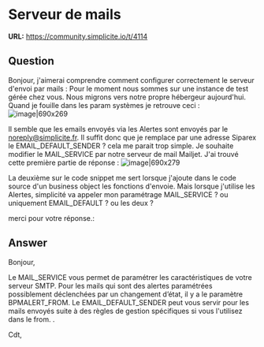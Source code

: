 # Serveur de mails

**URL:** https://community.simplicite.io/t/4114

## Question
Bonjour,
j'aimerai comprendre comment configurer correctement le serveur d'envoi par mails : 
Pour le moment nous sommes sur une instance de test gérée chez vous. Nous migrons vers notre propre hébergeur aujourd'hui.
Quand je fouille dans les param systèmes je retrouve ceci :
![image|690x269](upload://tgdaeKEwftWWpIs1oaXtr9iVpjb.png)

Il semble que les emails envoyés via les Alertes sont envoyés par le noreply@simplicite.fr. Il suffit donc que je remplace par une adresse Siparex le EMAIL_DEFAULT_SENDER ? cela me parait trop simple. 
Je souhaite modifier le MAIL_SERVICE par notre serveur de mail Mailjet. J'ai trouvé cette première partie de réponse : 
![image|690x279](upload://oddAmRknAxrjfDn7QIuyoEmTwmJ.png)

La deuxième sur le code snippet me sert lorsque j'ajoute dans le code source d'un business object les fonctions d'envoie.
Mais lorsque j'utilise les Alertes, simplicité va appeler mon paramétrage MAIL_SERVICE ? ou uniquement EMAIL_DEFAULT ? ou les deux ? 

merci pour votre réponse.:

## Answer
Bonjour,

Le MAIL_SERVICE vous permet de paramétrer les caractéristiques de votre serveur SMTP.
Pour les mails qui sont des alertes paramétrées possiblement déclenchées par un changement d’état, il y a le paramètre BPMALERT_FROM.
Le EMAIL_DEFAULT_SENDER peut vous servir pour les mails envoyés suite à des règles de gestion spécifiques si vous l'utilisez dans le from. .

Cdt,
